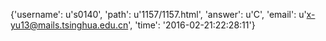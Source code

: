 {'username': u's0140', 'path': u'1157/1157.html', 'answer': u'C', 'email': u'x-yu13@mails.tsinghua.edu.cn', 'time': '2016-02-21:22:28:11'}